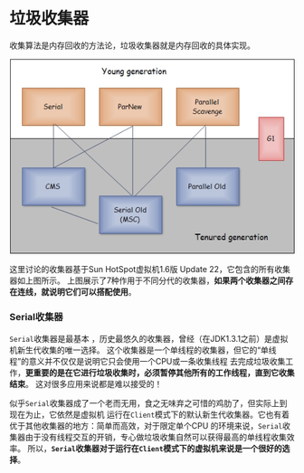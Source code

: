 垃圾收集器
================================================
收集算法是内存回收的方法论，垃圾收集器就是内存回收的具体实现。

![垃圾收集器](img/垃圾收集器.jpg)

这里讨论的收集器基于Sun HotSpot虚拟机1.6版 Update 22，它包含的所有收集器如上图所示。
上图展示了7种作用于不同分代的收集器，**如果两个收集器之间存在连线，就说明它们可以搭配使用**。

### Serial收集器
`Serial`收集器是最基本 ，历史最悠久的收集器，曾经（在JDK1.3.1之前）是虚拟机新生代收集的唯一选择。
这个收集器是一个单线程的收集器，但它的“单线程”的意义并不仅仅是说明它只会使用一个CPU或一条收集线程
去完成垃圾收集工作，**更重要的是在它进行垃圾收集时，必须暂停其他所有的工作线程，直到它收集结束**。
这对很多应用来说都是难以接受的！

似乎`Serial`收集器成了一个老而无用，食之无味弃之可惜的鸡肋了，但实际上到现在为止，它依然是虚拟机
运行在`Client`模式下的默认新生代收集器。它也有着优于其他收集器的地方：简单而高效，对于限定单个CPU
的环境来说，`Serial`收集器由于没有线程交互的开销，专心做垃圾收集自然可以获得最高的单线程收集效率。
所以，**`Serial`收集器对于运行在`Client`模式下的虚拟机来说是一个很好的选择**。

